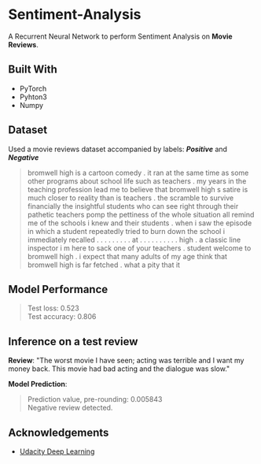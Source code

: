 # Sentiment-Analysis
A Recurrent Neural Network to perform Sentiment Analysis on **Movie Reviews**. 

## Built With
- PyTorch
- Pyhton3
- Numpy

## Dataset
Used a movie reviews dataset accompanied by labels: **_Positive_** and **_Negative_**

> bromwell high is a cartoon comedy . it ran at the same time as some other programs about school life  such as  teachers  . my   years in the teaching profession lead me to believe that bromwell high  s satire is much closer to reality than is  teachers  . the scramble to survive financially  the insightful students who can see right through their pathetic teachers  pomp  the pettiness of the whole situation  all remind me of the schools i knew and their students . when i saw the episode in which a student repeatedly tried to burn down the school  i immediately recalled . . . . . . . . . at . . . . . . . . . . high . a classic line inspector i  m here to sack one of your teachers . student welcome to bromwell high . i expect that many adults of my age think that bromwell high is far fetched . what a pity that it

## Model Performance
> Test loss: 0.523
<br/>Test accuracy: 0.806

## Inference on a test review
**Review**: "The worst movie I have seen; acting was terrible and I want my money back. This movie had bad acting and the dialogue was slow."


**Model Prediction**:
> Prediction value, pre-rounding: 0.005843
<br/>Negative review detected.

## Acknowledgements
- [Udacity Deep Learning](https://github.com/udacity/deep-learning-v2-pytorch/)
